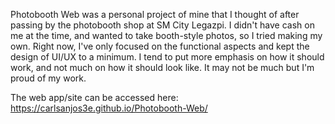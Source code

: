 Photobooth Web was a personal project of mine that I thought of after passing by the photobooth shop at SM City Legazpi. I didn't have cash on me at the time, and wanted to take booth-style
photos, so I tried making my own. Right now, I've only focused on the functional aspects and kept the design of UI/UX to a minimum. I tend to put more emphasis on how it should work, and not 
much on how it should look like. It may not be much but I'm proud of my work. 

The web app/site can be accessed here: 
https://carlsanjos3e.github.io/Photobooth-Web/
